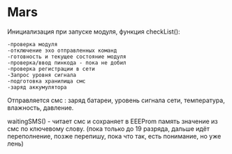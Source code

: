 # Mars

Инициализация при запуске модуля, функция checkList():

    -проверка модуля  
    -отключение эхо отправленных команд  
    -готовность и текущее состояние модуля  
    -проверка/ввод пинкода - пока не добил  
    -проверка регистрации в сети  
    -Запрос уровня сигнала  
    -подготовка хранилища смс
    -заряд аккумулятора
Отправляется смс : заряд батареи, уровень сигнала сети, температура, влажность, давление.

waitingSMS() - читает смс и сохраняет в EEEProm память значение из смс по ключевому слову.
(пока только до 19 разряда, дальше идёт переполнение, позже перепишу, пока что так, есть понимание, но уже лень)

  
